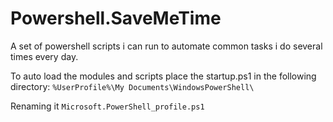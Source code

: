 Powershell.SaveMeTime
=====================

A set of powershell scripts i can run to automate common tasks i do several times every day.

To auto load the modules and scripts place the startup.ps1 in the following directory:
`%UserProfile%\My Documents\WindowsPowerShell\`

Renaming it `Microsoft.PowerShell_profile.ps1`
